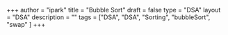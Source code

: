 +++
author = "ipark"
title = "Bubble Sort"
draft =  false
type = "DSA"
layout = "DSA"
description = ""
tags = ["DSA", "DSA", "Sorting", "bubbleSort", "swap"
]
+++

<script src="https://gist.github.com/ipark-CS/f3d3252d9054edbb2fc4d8cadaacff98.js"></script>


